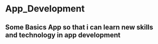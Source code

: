 # App_Development
## Some Basics App so that i can learn new skills and technology in app development
